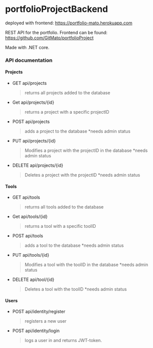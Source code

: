 # portfolioProjectBackend

deployed with frontend: https://portfolio-mato.herokuapp.com

REST API for the portfolio. 
Frontend can be found: https://github.com/GitMato/portfolioProject

Made with .NET core.

### API documentation

#### Projects
- GET api/projects
  > returns all projects added to the database
  
- Get api/projects/{id}
  > returns a project with a specific projectID
  
- POST api/projects
  > adds a project to the database
  > *needs admin status

- PUT api/projects/{id}
  > Modifies a project with the projectID in the database
  > *needs admin status

- DELETE api/projects/{id}
  > Deletes a project with the projectID
  > *needs admin status

#### Tools
- GET api/tools
  > returns all tools added to the database
  
- Get api/tools/{id}
  > returns a tool with a specific toolID
  
- POST api/tools
  > adds a tool to the database
  > *needs admin status

- PUT api/tools/{id}
  > Modifies a tool with the toolID in the database
  > *needs admin status

- DELETE api/tool/{id}
  > Deletes a tool with the toolID
  > *needs admin status
  
#### Users

- POST api/identity/register
  > registers a new user

- POST api/identity/login
  > logs a user in and returns JWT-token.

